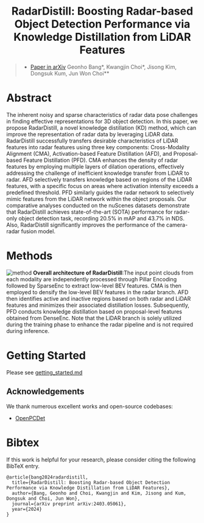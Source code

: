 <div align="center">   
  
# RadarDistill: Boosting Radar-based Object Detection Performance via Knowledge Distillation from LiDAR Features
</div>

> - [Paper in arXiv](https://arxiv.org/abs/2403.05061)
> Geonho Bang*, Kwangjin Choi*, Jisong Kim, Dongsuk Kum, Jun Won Choi**


# Abstract
The inherent noisy and sparse characteristics of radar data pose challenges in finding effective representations for 3D object detection. In this paper, we propose RadarDistill, a novel knowledge distillation (KD) method, which can improve the representation of radar data by leveraging LiDAR data. RadarDistill successfully transfers desirable characteristics of LiDAR features into radar features using three key components: Cross-Modality Alignment (CMA), Activation-based Feature Distillation (AFD), and Proposal-based Feature Distillation (PFD). CMA enhances the density of radar features by employing multiple layers of dilation operations, effectively addressing the challenge of inefficient knowledge transfer from LiDAR to radar. AFD selectively transfers knowledge based on regions of the LiDAR features, with a specific focus on areas where activation intensity exceeds a predefined threshold. PFD similarly guides the radar network to selectively mimic features from the LiDAR network within the object proposals. Our comparative analyses conducted on the nuScenes datasets demonstrate that RadarDistill achieves state-of-the-art (SOTA) performance for radar-only object detection task, recording 20.5% in mAP and 43.7% in NDS. Also, RadarDistill significantly improves the performance of the camera-radar fusion model. 


<h1>Methods</h1>

![method](./figs/CRT-radardistill_overall.png "model arch")
**Overall architecture of RadarDistill**:The input point clouds from each modality are independently processed through Pillar Encoding followed by SparseEnc to extract low-level BEV features. CMA is then employed to densify the low-level BEV features in the radar branch. AFD then identifies active and inactive regions based on both radar and LiDAR features and minimizes their associated distillation losses. Subsequently, PFD conducts knowledge distillation based on proposal-level features obtained from DenseEnc. Note that the LiDAR branch is solely utilized during the training phase to enhance the radar pipeline and is not required during inference.


# Getting Started
Please see [getting_started.md](docs/getting_started.md)

<!--
## Training (R50 CRT-Fusion)
**Phase 1:**
```shell
./tools/dist_train.sh configs/crt-fusion/crtfusion-r50-fp16_phase1.py 4 --gpus 4 --work-dir {phase1_work_dirs} --no-validate
python tools/swap_ema_and_non_ema.py {phase1_work_dirs}/iter_10548.pth
```
**Phase 2:**
```shell
./tools/dist_train.sh configs/crt-fusion/crtfusion-r50-fp16_phase2.py 4 --gpus 4 --work-dir {phase2_work_dirs} --resume-from {phase1_work_dirs}/iter_10548_ema.pth
python tools/swap_ema_and_non_ema.py {phase2_work_dirs}/iter_42192.pth
```

## Inference (R50 CRT-Fusion)
**Run the following commands:**
```shell
./tools/dist_test.sh configs/crt-fusion/crtfusion-r50-fp16_phase2.py {phase2_work_dirs}/iter_42192_ema.pth 1 --eval bbox
```

## Model Zoo
We further optimized our models, which resulted in a slight difference compared to the performance reported in the paper.

|Method|mAP|NDS|Model
|-|-|-|-|
|[**R50 CRT-Fusion**](configs/crt-fusion/crtfusion-r50-fp16_phase2.py)|49.3|57.9|[Link](https://github.com/mjseong0414/CRT-Fusion/releases/download/v0.0.0/crt-fusion-r50-42192_ema.pth)
|[**R50 CRT-Fusion-light-cbgs**](configs/crt-fusion/crtfusion-r50-fp16_phase2_light_cbgs.py)|48.9|58.7|[Link](https://github.com/mjseong0414/CRT-Fusion/releases/download/v0.0.0/crt-fusion-r50-light-cbgs-160100_ema.pth)
-->

## Acknowledgements
We thank numerous excellent works and open-source codebases:
- [OpenPCDet](https://github.com/open-mmlab/OpenPCDet)

# Bibtex
If this work is helpful for your research, please consider citing the following BibTeX entry.

```
@article{bang2024radardistill,
  title={RadarDistill: Boosting Radar-based Object Detection Performance via Knowledge Distillation from LiDAR Features},
  author={Bang, Geonho and Choi, Kwangjin and Kim, Jisong and Kum, Dongsuk and Choi, Jun Won},
  journal={arXiv preprint arXiv:2403.05061},
  year={2024}
}
```
